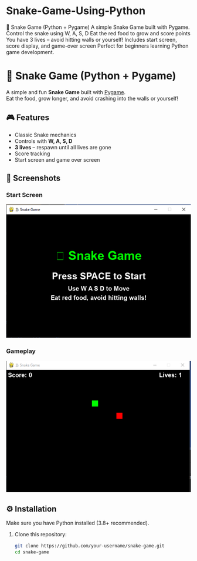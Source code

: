 # Snake-Game-Using-Python
🐍 Snake Game (Python + Pygame) A simple Snake Game built with Pygame.  Control the snake using W, A, S, D  Eat the red food to grow and score points  You have 3 lives – avoid hitting walls or yourself!  Includes start screen, score display, and game-over screen  Perfect for beginners learning Python game development.

# 🐍 Snake Game (Python + Pygame)

A simple and fun **Snake Game** built with [Pygame](https://www.pygame.org/).  
Eat the food, grow longer, and avoid crashing into the walls or yourself!  

## 🎮 Features
- Classic Snake mechanics  
- Controls with **W, A, S, D**  
- **3 lives** – respawn until all lives are gone  
- Score tracking  
- Start screen and game over screen  

## 📸 Screenshots
### Start Screen  
![Snake Start Screen](snake1.PNG)

### Gameplay  
![Snake Gameplay](snake2.png)

## ⚙️ Installation
Make sure you have Python installed (3.8+ recommended).  

1. Clone this repository:
   ```bash
   git clone https://github.com/your-username/snake-game.git
   cd snake-game


